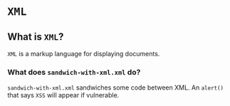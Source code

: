 # <code>XML</code>
## What is <code>XML</code>?
<code>XML</code> is a markup language for displaying documents.
### What does <code>sandwich-with-xml.xml</code> do?
<code>sandwich-with-xml.xml</code> sandwiches some code between XML. An <code>alert()</code> that says <code>XSS</code> will appear if vulnerable.
